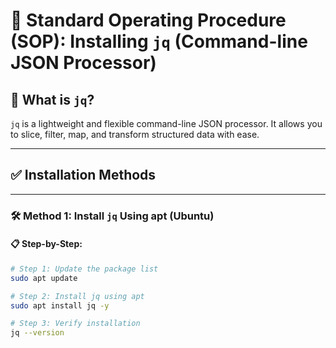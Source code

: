 # 📘 Standard Operating Procedure (SOP): Installing `jq` (Command-line JSON Processor)

## 🔹 What is `jq`?
`jq` is a lightweight and flexible command-line JSON processor. It allows you to slice, filter, map, and transform structured data with ease.

---

## ✅ Installation Methods

---

### 🛠️ Method 1: Install `jq` Using apt (Ubuntu)

#### 📋 Step-by-Step:

```bash
# Step 1: Update the package list
sudo apt update

# Step 2: Install jq using apt
sudo apt install jq -y

# Step 3: Verify installation
jq --version

